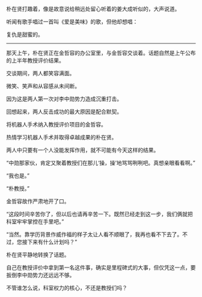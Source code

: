 朴在贤打趣着，像是故意说给稍远处留心听着的姜大成听似的，大声说道。

听闻有歌手唱过一首叫《爱是美味》的歌，但他却想唱：

复仇是甜蜜的。

* * *

那天上午，朴在贤正在金哲容的办公室里，与金哲容交谈着。话题自然是上午公布的上半年教授评价结果。

交谈期间，两人都笑容满面。

微笑、笑声和从容感从未间断。

因为这是两人第一次对李中勋势力造成沉重打击。

回想起来，两人反击成功的最大原因是配合默契。

将机器人手术纳入教授评价项目的金哲容。

热情学习机器人手术并取得卓越成果的朴在贤。

两人中只要有一个人没能发挥作用，就不可能有今天这样的结果。

“中勋那家伙，肯定又聚着教授们在那儿‘操，操’地骂骂咧咧吧。真想亲眼看看啊。”

“我也是。”

“朴教授。”

金哲容故作严肃地开了口。

“这段时间辛苦你了，但以后也请再辛苦一下。既然已经走到这一步，我们俩就把科室牢牢掌控在手里吧。”

“当然。靠学历背景作威作福的样子太让人看不顺眼了，我再也看不下去了。不过，您接下来有什么计划吗？”

朴在贤平静地转换了话题。

自己在教授评价中拿到第一名这件事，确实是里程碑式的大事，但仅凭这一点，要扳倒李中勋势力还远远不够。

不管谁怎么说，科室权力的核心，不还是教授们吗？